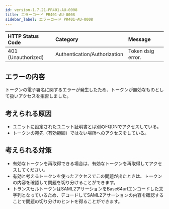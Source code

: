 ```yaml
---
id: version-1.7.21-PR401-AU-0008
title: エラーコード PR401-AU-0008
sidebar_label: エラーコード PR401-AU-0008
---
```


|HTTP Status Code|Category|Message|
|:--|:--|:--|
|401 (Unauthorized)|Authentication/Authorization|Token dsig error.|

## エラーの内容

トークンの電子署名に関するエラーが発生したため、トークンが無効なものとして扱いアクセスを拒否しました。

## 考えられる原因

- ユニットに設定されたユニット証明書とは別のFQDNでアクセスしている。
- トークンの宛先（有効範囲）ではない場所へのアクセスをしている。

## 考えられる対策

- 有効なトークンを再取得できる場合は、有効なトークンを再取得してアクセスしてください。
- 有効と考えるトークンを使ったアクセスでこの問題が出たときは、トークンの内容を確認して問題を切り分けることができます。
- トランスセルトークンはSAML2アサーションをBase64urlエンコードした文字列となっているため、デコードしてSAML2アサーションの内容を確認することで問題の切り分けのヒントを得ることができます。

